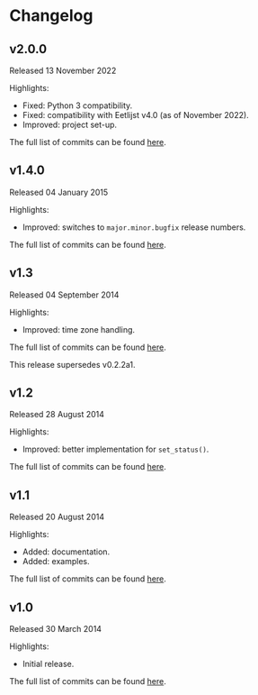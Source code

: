 # Changelog

## v2.0.0
Released 13 November 2022

Highlights:
* Fixed: Python 3 compatibility.
* Fixed: compatibility with Eetlijst v4.0 (as of November 2022).
* Improved: project set-up.

The full list of commits can be found [here](https://github.com/basilfx/python-eetlijst/compare/v1.4.0...v2.0.0).

## v1.4.0
Released 04 January 2015

Highlights:
* Improved: switches to `major.minor.bugfix` release numbers.

The full list of commits can be found [here](https://github.com/basilfx/python-eetlijst/compare/v1.3...v1.4.0).

## v1.3
Released 04 September 2014

Highlights:
* Improved: time zone handling.

The full list of commits can be found [here](https://github.com/basilfx/python-eetlijst/compare/v1.2...v1.3).

This release supersedes v0.2.2a1.

## v1.2
Released 28 August 2014

Highlights:
* Improved: better implementation for `set_status()`.

The full list of commits can be found [here](https://github.com/basilfx/python-eetlijst/compare/v1.1...v1.2).

## v1.1
Released 20 August 2014

Highlights:
* Added: documentation.
* Added: examples.

The full list of commits can be found [here](https://github.com/basilfx/python-eetlijst/compare/v1.0...v1.1).

## v1.0
Released 30 March 2014

Highlights:
* Initial release.

The full list of commits can be found [here](https://github.com/basilfx/python-eetlijst/compare/cb60ee983c22e54f7e3c8565196f1c52851b27fc...v1.0).
